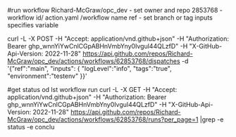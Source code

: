 #run workflow
Richard-McGraw/opc_dev - set owner and repo
2853768 - workflow id/ action.yaml /workflow name
ref - set branch or tag
inputs specifies variable

curl -L   -X POST   -H "Accept: application/vnd.github+json"   -H "Authorization: Bearer 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"  -H "X-GitHub-Api-Version: 2022-11-28"   https://api.github.com/repos/Richard-McGraw/opc_dev/actions/workflows/62853768/dispatches -d '{"ref":"main", "inputs": { "logLevel":"info", "tags":"true", "environment":"testenv" }}'


#get status od lst workflow run
curl -L   -X GET   -H "Accept: application/vnd.github+json"   -H "Authorization: Bearer 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"  -H "X-GitHub-Api-Version: 2022-11-28"   https://api.github.com/repos/Richard-McGraw/opc_dev/actions/workflows/62853768/runs?per_page=1 |grep -e status -e conclu

